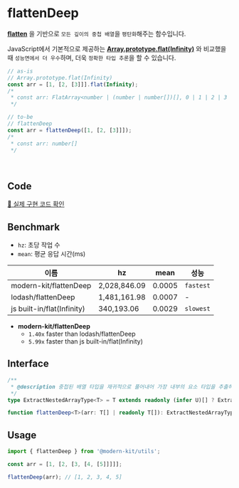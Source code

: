 # flattenDeep

**[flatten](https://modern-agile-team.github.io/modern-kit/docs/utils/array/flatten)** 을 기반으로 `모든 깊이의 중첩 배열`을 `평탄화`해주는 함수입니다.

JavaScript에서 기본적으로 제공하는 **[Array.prototype.flat(Infinity)](https://developer.mozilla.org/en-US/docs/Web/JavaScript/Reference/Global_Objects/Array/flat)** 와 비교했을 때 `성능면에서 더 우수`하며, 더욱 `정확한 타입 추론`을 할 수 있습니다.

```ts title="typescript"
// as-is 
// Array.prototype.flat(Infinity)
const arr = [1, [2, [3]]].flat(Infinity);
/*
 * const arr: FlatArray<number | (number | number[])[], 0 | 1 | 2 | 3 | -1 | 4 | 5 | 6 | 7 | 8 | 9 | 10 | 11 | 12 | 13 | 14 | 15 | 16 | 17 | 18 | 19 | 20>[]
 */
```
```ts title="typescript"
// to-be 
// flattenDeep
const arr = flattenDeep([1, [2, [3]]]);
/*
 * const arr: number[]
 */
```

<br />

## Code
[🔗 실제 구현 코드 확인](https://github.com/modern-agile-team/modern-kit/blob/main/packages/utils/src/array/flattenDeep/index.ts)

## Benchmark
- `hz`: 초당 작업 수
- `mean`: 평균 응답 시간(ms)

|이름|hz|mean|성능|
|------|---|---|---|
|modern-kit/flattenDeep|2,028,846.09|0.0005|`fastest`|
|lodash/flattenDeep|1,481,161.98|0.0007|-|
|js built-in/flat(Infinity)|340,193.06|0.0029|`slowest`|

- **modern-kit/flattenDeep**
  - `1.40x` faster than lodash/flattenDeep
  - `5.99x` faster than js built-in/flat(Infinity)

## Interface
```ts title="typescript"
/**
 * @description 중첩된 배열 타입을 재귀적으로 풀어내어 가장 내부의 요소 타입을 추출하는 유틸리티 타입
 */
type ExtractNestedArrayType<T> = T extends readonly (infer U)[] ? ExtractNestedArrayType<U> : T;
```
```ts title="typescript"
function flattenDeep<T>(arr: T[] | readonly T[]): ExtractNestedArrayType<T>[]
```

## Usage
```ts title="typescript"
import { flattenDeep } from '@modern-kit/utils';

const arr = [1, [2, [3, [4, [5]]]]];

flattenDeep(arr); // [1, 2, 3, 4, 5]
```
